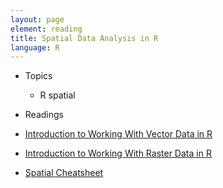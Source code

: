 ```yaml
---
layout: page
element: reading
title: Spatial Data Analysis in R
language: R
---
```


* Topics

  * R spatial

* Readings

 * [Introduction to Working With Vector Data in R](http://neondataskills.org/tutorial-series/vector-data-series/)
 * [Introduction to Working With Raster Data in R](http://neondataskills.org/tutorial-series/raster-data-series/)
 * [Spatial Cheatsheet](http://www.maths.lancs.ac.uk/~rowlings/Teaching/UseR2012/cheatsheet.html)


<!---  * [Open and Plot Shapefiles in R](http://neondataskills.org/R/open-shapefiles-in-R/)
  * [Explore Shapefile Attributes](http://neondataskills.org/R/shapefile-attributes-in-R/)
  * [Plot Multiple Shapefiles](http://neondataskills.org/R/plot-shapefiles-in-R/)
  * [Handling Spatial Projection](http://neondataskills.org/R/vector-data-reproject-crs-R/)
  * [Convert from .csv to a Shapefile](http://neondataskills.org/R/csv-to-shapefile-R/)
  * [Intro to Raster Data in R](http://neondataskills.org/R/Introduction-to-Raster-Data-In-R/)
  * [Plot Raster Data in R](http://neondataskills.org/R/Plot-Rasters-In-R/)--->
